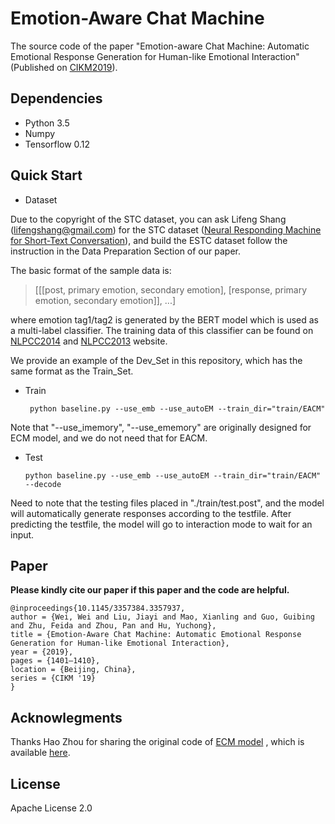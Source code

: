 # Emotion-Aware Chat Machine

The source code of the paper "Emotion-aware Chat Machine: Automatic Emotional Response Generation for Human-like Emotional Interaction" (Published on [CIKM2019](https://dl.acm.org/doi/10.1145/3357384.3357937)).

## Dependencies
	
* Python 3.5
* Numpy
* Tensorflow 0.12

## Quick Start

* Dataset

Due to the copyright of the STC dataset, you can ask Lifeng Shang (lifengshang@gmail.com) for the STC dataset ([Neural Responding Machine for Short-Text Conversation](https://arxiv.org/abs/1503.02364v2)), and build the ESTC dataset follow the instruction in the Data Preparation Section of our paper.

The basic format of the sample data is:

>  [[[post, primary emotion, secondary emotion], [response, primary emotion, secondary emotion]], ...]

where emotion tag1/tag2 is generated by the BERT model which is used as a multi-label classifier.  The training data of this classifier can be found on [NLPCC2014](http://tcci.ccf.org.cn/conference/2014/pages/page04_sam.html) and [NLPCC2013](http://tcci.ccf.org.cn/conference/2013/pages/page04_eva.html) website.

We provide an example of the Dev_Set in this repository, which has the same format as the Train_Set.

* Train

	``` python baseline.py --use_emb --use_autoEM --train_dir="train/EACM"```

Note that "--use_imemory", "--use_ememory" are originally designed for ECM model, and we do not need that for EACM.

* Test

	``` python baseline.py --use_emb --use_autoEM --train_dir="train/EACM" --decode	```

Need to note that the testing files placed in "./train/test.post", and the model will automatically generate responses according to the testfile.
After predicting the testfile, the model will go to interaction mode to wait for an input.

## Paper

**Please kindly cite our paper if this paper and the code are helpful.**
```
@inproceedings{10.1145/3357384.3357937,
author = {Wei, Wei and Liu, Jiayi and Mao, Xianling and Guo, Guibing and Zhu, Feida and Zhou, Pan and Hu, Yuchong},
title = {Emotion-Aware Chat Machine: Automatic Emotional Response Generation for Human-like Emotional Interaction},
year = {2019},
pages = {1401–1410},
location = {Beijing, China},
series = {CIKM '19}
}
```

## Acknowlegments

Thanks Hao Zhou for sharing the original code of [ECM model](https://arxiv.org/abs/1704.01074) , which is available [here](https://github.com/thu-coai/ecm).

## License

Apache License 2.0
